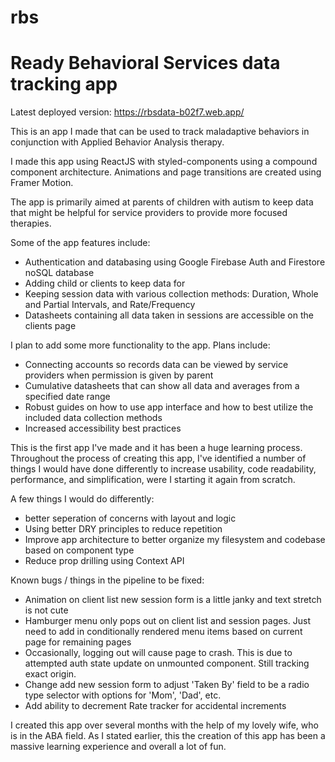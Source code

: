 # rbs
<h1>Ready Behavioral Services data tracking app</h1>

Latest deployed version: https://rbsdata-b02f7.web.app/

This is an app I made that can be used to track maladaptive behaviors 
in conjunction with Applied Behavior Analysis therapy. 

I made this app using ReactJS with styled-components using a compound component architecture. 
Animations and page transitions are created using Framer Motion.

The app is primarily aimed at parents of children with autism to keep data 
that might be helpful for service providers to provide more focused therapies.

Some of the app features include:

  * Authentication and databasing using Google Firebase Auth and Firestore noSQL database
  * Adding child or clients to keep data for
  * Keeping session data with various collection methods: Duration, Whole and Partial Intervals, and Rate/Frequency
  * Datasheets containing all data taken in sessions are accessible on the clients page

I plan to add some more functionality to the app. Plans include: 

  * Connecting accounts so records data can be viewed by service providers when permission is given by parent
  * Cumulative datasheets that can show all data and averages from a specified date range
  * Robust guides on how to use app interface and how to best utilize the included data collection methods
  * Increased accessibility best practices

This is the first app I've made and it has been a huge learning process. Throughout the process of 
creating this app, I've identified a number of things I would have done differently to increase 
usability, code readability, performance, and simplification, were I starting it again from scratch.


A few things I would do differently:

  * better seperation of concerns with layout and logic
  * Using better DRY principles to reduce repetition
  * Improve app architecture to better organize my filesystem and codebase based on component type
  * Reduce prop drilling using Context API

Known bugs / things in the pipeline to be fixed:
  * Animation on client list new session form is a little janky and text stretch is
    not cute
  * Hamburger menu only pops out on client list and session pages. Just need 
    to add in conditionally rendered menu items based on current page for remaining pages
  * Occasionally, logging out will cause page to crash. This is due to attempted auth state
    update on unmounted component. Still tracking exact origin.
  * Change add new session form to adjust 'Taken By' field to be a radio type
    selector with options for 'Mom', 'Dad', etc.
  * Add ability to decrement Rate tracker for accidental increments
    

  
I created this app over several months with the help of my lovely wife, who is in the ABA field. 
As I stated earlier, this the creation of this app has been a massive learning experience and overall a lot of fun.
  
